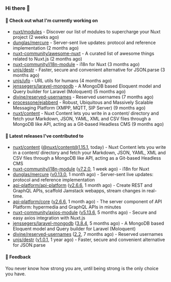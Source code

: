 ### Hi there 👋

#### 👷 Check out what I'm currently working on

- [nuxt/modules](https://github.com/nuxt/modules) - Discover our list of modules to supercharge your Nuxt project (2 weeks ago)
- [dunglas/mercure](https://github.com/dunglas/mercure) - Server-sent live updates: protocol and reference implementation (2 months ago)
- [nuxt-community/awesome-nuxt](https://github.com/nuxt-community/awesome-nuxt) - A curated list of awesome things related to Nuxt.js (2 months ago)
- [nuxt-community/i18n-module](https://github.com/nuxt-community/i18n-module) - i18n for Nuxt (3 months ago)
- [unjs/destr](https://github.com/unjs/destr) - Faster, secure and convenient alternative for JSON.parse (3 months ago)
- [unjs/ufo](https://github.com/unjs/ufo) - URL utils for humans (4 months ago)
- [jenssegers/laravel-mongodb](https://github.com/jenssegers/laravel-mongodb) - A MongoDB based Eloquent model and Query builder for Laravel (Moloquent) (5 months ago)
- [divine/reserved-usernames](https://github.com/divine/reserved-usernames) - Reserved usernames (7 months ago)
- [processone/ejabberd](https://github.com/processone/ejabberd) - Robust, Ubiquitous and Massively Scalable Messaging Platform (XMPP, MQTT, SIP Server) (9 months ago)
- [nuxt/content](https://github.com/nuxt/content) - Nuxt Content lets you write in a content/ directory and fetch your Markdown, JSON, YAML, XML and CSV files through a MongoDB like API, acting as a Git-based Headless CMS (9 months ago)

#### 🔭 Latest releases I've contributed to

- [nuxt/content](https://github.com/nuxt/content) ([@nuxt/content@1.15.1](https://github.com/nuxt/content/releases/tag/%40nuxt%2Fcontent%401.15.1), today) - Nuxt Content lets you write in a content/ directory and fetch your Markdown, JSON, YAML, XML and CSV files through a MongoDB like API, acting as a Git-based Headless CMS
- [nuxt-community/i18n-module](https://github.com/nuxt-community/i18n-module) ([v7.2.0](https://github.com/nuxt-community/i18n-module/releases/tag/v7.2.0), 1 week ago) - i18n for Nuxt
- [dunglas/mercure](https://github.com/dunglas/mercure) ([v0.13.0](https://github.com/dunglas/mercure/releases/tag/v0.13.0), 1 month ago) - Server-sent live updates: protocol and reference implementation
- [api-platform/api-platform](https://github.com/api-platform/api-platform) ([v2.6.6](https://github.com/api-platform/api-platform/releases/tag/v2.6.6), 1 month ago) - Create REST and GraphQL APIs, scaffold Jamstack webapps, stream changes in real-time.
- [api-platform/core](https://github.com/api-platform/core) ([v2.6.6](https://github.com/api-platform/core/releases/tag/v2.6.6), 1 month ago) - The server component of API Platform: hypermedia and GraphQL APIs in minutes
- [nuxt-community/axios-module](https://github.com/nuxt-community/axios-module) ([v5.13.6](https://github.com/nuxt-community/axios-module/releases/tag/v5.13.6), 5 months ago) - Secure and easy axios integration with Nuxt.js
- [jenssegers/laravel-mongodb](https://github.com/jenssegers/laravel-mongodb) ([3.8.4](https://github.com/jenssegers/laravel-mongodb/releases/tag/3.8.4), 5 months ago) - A MongoDB based Eloquent model and Query builder for Laravel (Moloquent)
- [divine/reserved-usernames](https://github.com/divine/reserved-usernames) ([2.2](https://github.com/divine/reserved-usernames/releases/tag/2.2), 7 months ago) - Reserved usernames
- [unjs/destr](https://github.com/unjs/destr) ([v1.0.1](https://github.com/unjs/destr/releases/tag/v1.0.1), 1 year ago) - Faster, secure and convenient alternative for JSON.parse

#### 💬 Feedback
You never know how strong you are, until being strong is the only choice you have.